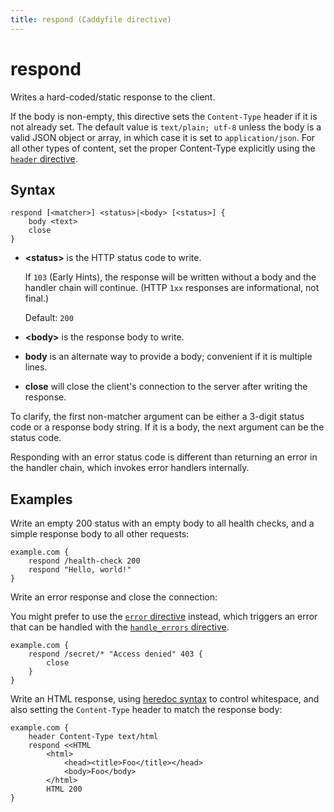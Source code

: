 ```yaml
---
title: respond (Caddyfile directive)
---
```


# respond

Writes a hard-coded/static response to the client.

If the body is non-empty, this directive sets the `Content-Type` header if it is not already set. The default value is `text/plain; utf-8` unless the body is a valid JSON object or array, in which case it is set to `application/json`. For all other types of content, set the proper Content-Type explicitly using the [`header` directive](/docs/caddyfile/directives/header).


## Syntax

```caddy-d
respond [<matcher>] <status>|<body> [<status>] {
	body <text>
	close
}
```

- **&lt;status&gt;** is the HTTP status code to write.

  If `103` (Early Hints), the response will be written without a body and the handler chain will continue. (HTTP `1xx` responses are informational, not final.)
  
  Default: `200`

- **&lt;body&gt;** is the response body to write.

- **body** is an alternate way to provide a body; convenient if it is multiple lines.

- **close** will close the client's connection to the server after writing the response.

To clarify, the first non-matcher argument can be either a 3-digit status code or a response body string. If it is a body, the next argument can be the status code.

<aside class="tip">

Responding with an error status code is different than returning an error in the handler chain, which invokes error handlers internally.

</aside>


## Examples

Write an empty 200 status with an empty body to all health checks, and a simple response body to all other requests:

```caddy
example.com {
	respond /health-check 200
	respond "Hello, world!"
}
```

Write an error response and close the connection:

<aside class="tip">

You might prefer to use the [`error` directive](error) instead, which triggers an error that can be handled with the [`handle_errors` directive](handle_errors).

</aside>

```caddy
example.com {
	respond /secret/* "Access denied" 403 {
		close
	}
}
```

Write an HTML response, using [heredoc syntax](/docs/caddyfile/concepts#heredocs) to control whitespace, and also setting the `Content-Type` header to match the response body:

```caddy
example.com {
	header Content-Type text/html
	respond <<HTML
		<html>
			<head><title>Foo</title></head>
			<body>Foo</body>
		</html>
		HTML 200
}
```
